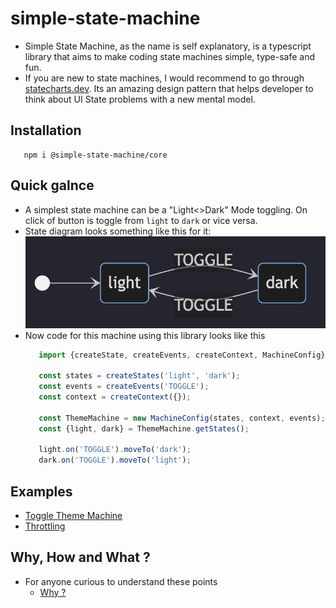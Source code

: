 # simple-state-machine

- Simple State Machine, as the name is self explanatory, is a typescript library that aims to make coding state machines simple, type-safe and fun. 
- If you are new to state machines, I would recommend to go through [statecharts.dev](https://statecharts.dev/what-is-a-state-machine.html). Its an amazing design pattern that helps developer to think about UI State problems with a new mental model. 

## Installation
```
   npm i @simple-state-machine/core
```
## Quick galnce
- A simplest state machine can be a "Light<>Dark" Mode toggling. On click of button is toggle from `light` to `dark` or vice versa.
- State diagram looks something like this for it: ![toggle-sm](./docs/assets/toggle-sm.png)
- Now code for this machine using this library looks like this
   ```js
      import {createState, createEvents, createContext, MachineConfig} from 'simple-state-machine'

      const states = createStates('light', 'dark');
      const events = createEvents('TOGGLE');
      const context = createContext({});

      const ThemeMachine = new MachineConfig(states, context, events);
      const {light, dark} = ThemeMachine.getStates();
      
      light.on('TOGGLE').moveTo('dark');
      dark.on('TOGGLE').moveTo('light');
   ```

## Examples
- [Toggle Theme Machine](https://codesandbox.io/p/sandbox/toggle-theme-machine-dyrwzd)
- [Throttling](https://codesandbox.io/p/sandbox/throttling-x9mzy5)

## Why, How and What ?

- For anyone curious to understand these points 
  - [Why ?](./docs/why.md)

